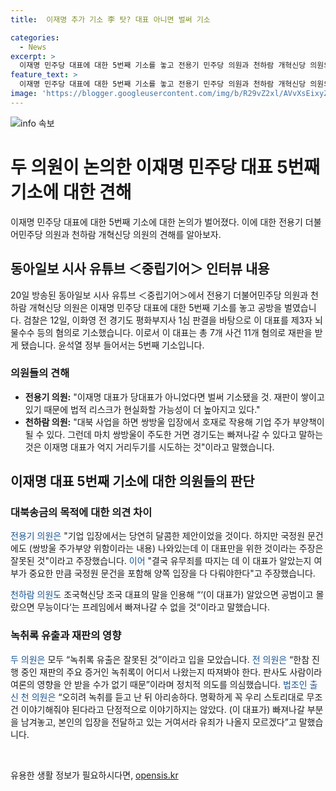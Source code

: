 ```yaml
---
title:  이재명 추가 기소 李 탓? 대표 아니면 벌써 기소

categories:
  - News
excerpt: >
  이재명 민주당 대표에 대한 5번째 기소를 놓고 전용기 민주당 의원과 천하람 개혁신당 의원의 공방이 이어졌습니다. 이재명 대표는 총 7개 사건 11개 혐의로 재판을 받게 됐으며, 대북송금의 목적과 이 대표가 이를 알았는지 여부를 놓고 두 의원 간 의견 차이가 공개됐습니다. 또한, 이 대표의 위증교사 재판의 주요 녹취록이 여당 의총에서 공개되었으며, 이에 대한 의견도 분분했습니다. 유튜브 동아일보 채널 [중립기어]에서 전체 내용 확인 가능합니다. (문자수: 316)
feature_text: >
  이재명 민주당 대표에 대한 5번째 기소를 놓고 전용기 민주당 의원과 천하람 개혁신당 의원의 공방이 이어졌습니다. 이재명 대표는 총 7개 사건 11개 혐의로 재판을 받게 됐으며, 대북송금의 목적과 이 대표가 이를 알았는지 여부를 놓고 두 의원 간 의견 차이가 공개됐습니다. 또한, 이 대표의 위증교사 재판의 주요 녹취록이 여당 의총에서 공개되었으며, 이에 대한 의견도 분분했습니다. 유튜브 동아일보 채널 [중립기어]에서 전체 내용 확인 가능합니다. (문자수: 316)
image: 'https://blogger.googleusercontent.com/img/b/R29vZ2xl/AVvXsEixyZcFfHzMRdzZMjFBmAUKJYCLCGyLL1o632UiGVXcaFdKo_bkvkuCioo0uUKlGfBVcT3P84aROyZIXSBEx3Aw5nCQ3pTgDom1WDC4m8eifvWiAmWEEVb4x6G_l8C0QH225ldMjyaFvpxGEBGNO37VmDTDMHGhJPq73UglMfDca1-0aw/s1600/blogspot.png'
---
```


<p><img src="https://blogger.googleusercontent.com/img/b/R29vZ2xl/AVvXsEixyZcFfHzMRdzZMjFBmAUKJYCLCGyLL1o632UiGVXcaFdKo_bkvkuCioo0uUKlGfBVcT3P84aROyZIXSBEx3Aw5nCQ3pTgDom1WDC4m8eifvWiAmWEEVb4x6G_l8C0QH225ldMjyaFvpxGEBGNO37VmDTDMHGhJPq73UglMfDca1-0aw/s1600/blogspot.png" alt="info 속보" /></p>

<h1>두 의원이 논의한 이재명 민주당 대표 5번째 기소에 대한 견해</h1>

<p data-ke-size="size16">이재명 민주당 대표에 대한 5번째 기소에 대한 논의가 벌어졌다. 이에 대한 전용기 더불어민주당 의원과 천하람 개혁신당 의원의 견해를 알아보자.</p>

<h2 data-ke-size="size26">동아일보 시사 유튜브 ＜중립기어＞ 인터뷰 내용</h2>

<p>20일 방송된 동아일보 시사 유튜브 ＜중립기어＞에서 전용기 더불어민주당 의원과 천하람 개혁신당 의원은 이재명 민주당 대표에 대한 5번째 기소를 놓고 공방을 벌였습니다. 검찰은 12일, 이화영 전 경기도 평화부지사 1심 판결을 바탕으로 이 대표를 제3자 뇌물수수 등의 혐의로 기소했습니다. 이로서 이 대표는 총 7개 사건 11개 혐의로 재판을 받게 됐습니다. 윤석열 정부 들어서는 5번째 기소입니다.</p>

<h3>의원들의 견해</h3>

<ul>
  <li><b>전용기 의원:</b> "이재명 대표가 당대표가 아니었다면 벌써 기소됐을 것. 재판이 쌓이고 있기 때문에 법적 리스크가 현실화할 가능성이 더 높아지고 있다."</li>
  <li><b>천하람 의원:</b> "대북 사업을 하면 쌍방울 입장에서 호재로 작용해 기업 주가 부양책이 될 수 있다. 그런데 마치 쌍방울이 주도한 거면 경기도는 빠져나갈 수 있다고 말하는 것은 이재명 대표가 억지 거리두기를 시도하는 것"이라고 말했습니다.</li>
</ul>

<h2 data-ke-size="size26">이재명 대표 5번째 기소에 대한 의원들의 판단</h2>

<h3><b>대북송금의 목적에 대한 의견 차이</b></h3>

<p><span style="color: #1a5490;">전용기 의원은</span> "기업 입장에서는 당연히 달콤한 제안이었을 것이다. 하지만 국정원 문건에도 (쌍방울 주가부양 위함이라는 내용) 나와있는데 이 대표만을 위한 것이라는 주장은 잘못된 것"이라고 주장했습니다. <span style="color: #1a5490;">이어</span> "결국 유무죄를 따지는 데 이 대표가 알았는지 여부가 중요한 만큼 국정원 문건을 포함해 양쪽 입장을 다 다뤄야한다"고 주장했습니다.</p>

<p><span style="color: #1a5490;">천하람 의원도</span> 조국혁신당 조국 대표의 말을 인용해 “‘(이 대표가) 알았으면 공범이고 몰랐으면 무능이다‘는 프레임에서 빠져나갈 수 없을 것“이라고 말했습니다.</p>

<h3><b>녹취록 유출과 재판의 영향</b></h3>

<p><span style="color: #1a5490;">두 의원은</span> 모두 “녹취록 유출은 잘못된 것”이라고 입을 모았습니다. <span style="color: #1a5490;">전 의원은</span> “한참 진행 중인 재판의 주요 증거인 녹취록이 어디서 나왔는지 따져봐야 한다. 판사도 사람이라 여론의 영향을 안 받을 수가 없기 때문”이라며 정치적 의도를 의심했습니다. <span style="color: #1a5490;">법조인 출신 천 의원은</span> “오히려 녹취를 듣고 난 뒤 아리송하다. 명확하게 꼭 우리 스토리대로 무조건 이야기해줘야 된다라고 단정적으로 이야기하지는 않았다. (이 대표가) 빠져나갈 부분을 남겨놓고, 본인의 입장을 전달하고 있는 거여서라 유죄가 나올지 모르겠다”고 말했습니다.</p>

<p data-ke-size="size16">&nbsp;</p>
유용한 생활 정보가 필요하시다면, <a href="https://opensis.kr" rel="dofollow">opensis.kr</a>


